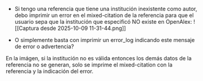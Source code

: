 
- Si tengo una referencia que tiene una institución inexistente como autor, debo imprimir un error en el mixed-citation de la referencia para que el usuario sepa que la institución que especificó NO existe en OpenAlex:
  ![[Captura desde 2025-10-09 11-31-44.png]]

- O simplemente basta con imprimir un error_log indicando este mensaje de error o advertencia?

En la imágen, si la institución no es válida entonces los demás datos de la referencia no se generan, solo se imprime el mixed-citation con la referencia y la indicación del error.